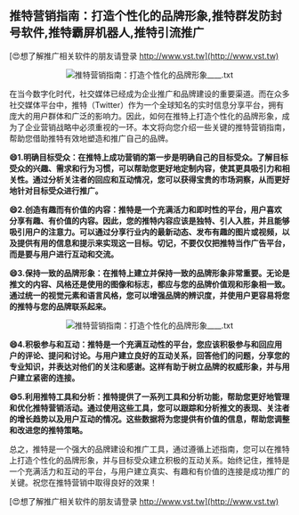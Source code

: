 ## **推特营销指南：打造个性化的品牌形象,推特群发防封号软件,推特霸屏机器人,推特引流推广**

[😍想了解推广相关软件的朋友请登录 http://www.vst.tw](http://www.vst.tw)

 <center><img src="https://vst.tw/MP4/tuiguang/png/6.png" alt="推特营销指南：打造个性化的品牌形象____.txt"></center>

在当今数字化时代，社交媒体已经成为企业推广和品牌建设的重要渠道。而在众多社交媒体平台中，推特（Twitter）作为一个全球知名的实时信息分享平台，拥有庞大的用户群体和广泛的影响力。因此，如何在推特上打造个性化的品牌形象，成为了企业营销战略中必须重视的一环。本文将向您介绍一些关键的推特营销指南，帮助您借助推特有效地塑造和推广自己的品牌。

**😄1.明确目标受众：在推特上成功营销的第一步是明确自己的目标受众。了解目标受众的兴趣、需求和行为习惯，可以帮助您更好地定制内容，使其更具吸引力和相关性。通过分析关注者的回应和互动情况，您可以获得宝贵的市场洞察，从而更好地针对目标受众进行推广。**

**😄2.创造有趣而有价值的内容：推特是一个充满活力和即时性的平台，用户喜欢分享有趣、有价值的内容。因此，您的推特内容应该是独特、引人入胜，并且能够吸引用户的注意力。可以通过分享行业内的最新动态、发布有趣的图片或视频，以及提供有用的信息和提示来实现这一目标。切记，不要仅仅把推特当作广告平台，而是要与用户进行互动和交流。**

**😄3.保持一致的品牌形象：在推特上建立并保持一致的品牌形象非常重要。无论是推文的内容、风格还是使用的图像和标志，都应与您的品牌价值观和形象相一致。通过统一的视觉元素和语言风格，您可以增强品牌的辨识度，并使用户更容易将您的推特与您的品牌联系起来。**

 <center><img src="https://vst.tw/MP4/tuiguang/png/5.png" alt="推特营销指南：打造个性化的品牌形象____.txt"></center>

**😄4.积极参与和互动：推特是一个充满互动性的平台，您应该积极参与和回应用户的评论、提问和讨论。与用户建立良好的互动关系，回答他们的问题，分享您的专业知识，并表达对他们的关注和感谢。这样有助于树立品牌的权威形象，并与用户建立紧密的连接。**

**😄5.利用推特工具和分析：推特提供了一系列工具和分析功能，帮助您更好地管理和优化推特营销活动。通过使用这些工具，您可以跟踪和分析推文的表现、关注者的增长趋势以及用户互动的情况。这些数据将为您提供有价值的信息，帮助您调整和改进您的推特策略。**

总之，推特是一个强大的品牌建设和推广工具，通过遵循上述指南，您可以在推特上打造个性化的品牌形象，并与目标受众建立积极的互动关系。始终记住，推特是一个充满活力和互动的平台，与用户建立真实、有趣和有价值的连接是成功推广的关键。祝您在推特营销中取得良好的效果！

[😍想了解推广相关软件的朋友请登录 http://www.vst.tw](http://www.vst.tw)



